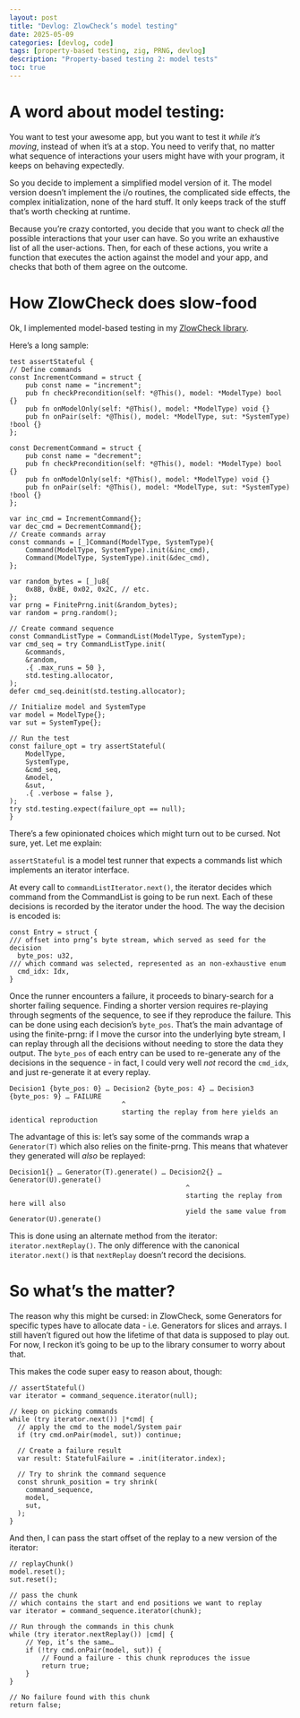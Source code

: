 ```yaml
---
layout: post
title: "Devlog: ZlowCheck’s model testing"
date: 2025-05-09
categories: [devlog, code]
tags: [property-based testing, zig, PRNG, devlog]
description: "Property-based testing 2: model tests"
toc: true
---
```



# A word about model testing:
You want to test your awesome app, but you want to test it _while it’s moving_, instead of when it’s at a stop. You need to verify that, no matter what sequence of interactions your users might have with your program, it keeps on behaving expectedly.

So you decide to implement a simplified model version of it. The model version doesn’t implement the i/o routines, the complicated side effects, the complex initialization, none of the hard stuff. It only keeps track of the stuff that’s worth checking at runtime. 

Because you’re crazy contorted, you decide that you want to check *all* the possible interactions that your user can have. So you write an exhaustive list of all the user-actions. Then, for each of these actions, you write a function that executes the action against the model and your app, and checks that both of them agree on the outcome. 

# How ZlowCheck does slow-food

Ok, I implemented model-based testing in my [ZlowCheck library](https://github.com/AntoineBalaine/zlowcheck).

Here’s a long sample:

```zig
test assertStateful {
// Define commands
const IncrementCommand = struct {
    pub const name = "increment";
    pub fn checkPrecondition(self: *@This(), model: *ModelType) bool {}
    pub fn onModelOnly(self: *@This(), model: *ModelType) void {}
    pub fn onPair(self: *@This(), model: *ModelType, sut: *SystemType) !bool {}
};

const DecrementCommand = struct {
    pub const name = "decrement";
    pub fn checkPrecondition(self: *@This(), model: *ModelType) bool {}
    pub fn onModelOnly(self: *@This(), model: *ModelType) void {}
    pub fn onPair(self: *@This(), model: *ModelType, sut: *SystemType) !bool {}
};

var inc_cmd = IncrementCommand{};
var dec_cmd = DecrementCommand{};
// Create commands array
const commands = [_]Command(ModelType, SystemType){
    Command(ModelType, SystemType).init(&inc_cmd),
    Command(ModelType, SystemType).init(&dec_cmd),
};

var random_bytes = [_]u8{
    0x8B, 0xBE, 0x02, 0x2C, // etc.
};
var prng = FinitePrng.init(&random_bytes);
var random = prng.random();

// Create command sequence
const CommandListType = CommandList(ModelType, SystemType);
var cmd_seq = try CommandListType.init(
    &commands,
    &random,
    .{ .max_runs = 50 },
    std.testing.allocator,
);
defer cmd_seq.deinit(std.testing.allocator);

// Initialize model and SystemType
var model = ModelType{};
var sut = SystemType{};

// Run the test
const failure_opt = try assertStateful(
    ModelType,
    SystemType,
    &cmd_seq,
    &model,
    &sut,
    .{ .verbose = false },
);
try std.testing.expect(failure_opt == null);
}
```

There’s a few opinionated choices which might turn out to be cursed. Not sure, yet. Let me explain:

`assertStateful` is a model test runner that expects a commands list which implements an iterator interface.

At every call to `commandListIterator.next()`, the iterator decides which command from the CommandList is going to be run next. Each of these decisions is recorded by the iterator under the hood. The way the decision is encoded is: 
```zig
const Entry = struct {
/// offset into prng’s byte stream, which served as seed for the decision
  byte_pos: u32, 
/// which command was selected, represented as an non-exhaustive enum
  cmd_idx: Idx,  
}
```

Once the runner encounters a failure, it proceeds to binary-search for a shorter failing sequence. Finding a shorter version requires re-playing through segments of the sequence, to see if they reproduce the failure. This can be done using each decision’s `byte_pos`. That’s the main advantage of using the finite-prng: if I move the cursor into the underlying byte stream, I can replay through all the decisions without needing to store the data they output. The `byte_pos` of each entry can be used to re-generate any of the decisions in the sequence - in fact, I could very well _not_ record the `cmd_idx`, and just re-generate it at every replay.

```
Decision1 {byte_pos: 0} … Decision2 {byte_pos: 4} … Decision3 {byte_pos: 9} … FAILURE
                            ^
                            starting the replay from here yields an identical reproduction
```

The advantage of this is: let’s say some of the commands wrap a `Generator(T)` which also relies on the finite-prng. This means that whatever they generated will _also_ be replayed:

```
Decision1{} … Generator(T).generate() … Decision2{} … Generator(U).generate()
                                            ^
                                            starting the replay from here will also 
                                            yield the same value from Generator(U).generate()
```
This is done using an alternate method from the iterator: `iterator.nextReplay()`. The only difference with the canonical `iterator.next()` is that `nextReplay` doesn’t record the decisions.

# So what’s the matter?

The reason why this might be cursed: in ZlowCheck, some Generators for specific types have to allocate data - i.e. Generators for slices and arrays. I still haven’t figured out how the lifetime of that data is supposed to play out. For now, I reckon it’s going to be up to the library consumer to worry about that.


This makes the code super easy to reason about, though:
```zig
// assertStateful()
var iterator = command_sequence.iterator(null);

// keep on picking commands
while (try iterator.next()) |*cmd| {
  // apply the cmd to the model/System pair
  if (try cmd.onPair(model, sut)) continue;

  // Create a failure result
  var result: StatefulFailure = .init(iterator.index);

  // Try to shrink the command sequence
  const shrunk_position = try shrink(
    command_sequence,
    model,
    sut,
  );
}
```

And then, I can pass the start offset of the replay to a new version of the iterator:

```zig
// replayChunk()
model.reset();
sut.reset();

// pass the chunk
// which contains the start and end positions we want to replay
var iterator = command_sequence.iterator(chunk);

// Run through the commands in this chunk
while (try iterator.nextReplay()) |cmd| {
    // Yep, it’s the same…
    if (!try cmd.onPair(model, sut)) {
        // Found a failure - this chunk reproduces the issue
        return true;
    }
}

// No failure found with this chunk
return false;

```
